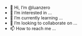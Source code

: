 - 👋 Hi, I’m @luanzero
- 👀 I’m interested in ...
- 🌱 I’m currently learning ...
- 💞️ I’m looking to collaborate on ...
- 📫 How to reach me ...

<!---
luanzero/luanzero is a ✨ special ✨ repository because its `README.md` (this file) appears on your GitHub profile.
You can click the Preview link to take a look at your changes.
--->
